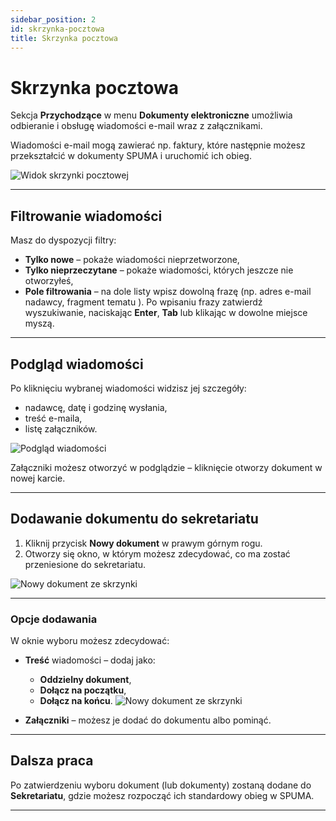 ```yaml
---
sidebar_position: 2
id: skrzynka-pocztowa
title: Skrzynka pocztowa
---
```


# Skrzynka pocztowa  

Sekcja **Przychodzące** w menu **Dokumenty elektroniczne** umożliwia odbieranie i obsługę wiadomości e-mail wraz z załącznikami.  

Wiadomości e-mail mogą zawierać np. faktury, które następnie możesz przekształcić w dokumenty SPUMA i uruchomić ich obieg.  

![Widok skrzynki pocztowej](/img/dokumenty-elektroniczne5.png)  

---

## Filtrowanie wiadomości  

Masz do dyspozycji filtry:  

- **Tylko nowe** – pokaże wiadomości nieprzetworzone,  
- **Tylko nieprzeczytane** – pokaże wiadomości, których jeszcze nie otworzyłeś,
- **Pole filtrowania** – na dole listy wpisz dowolną frazę (np. adres e-mail nadawcy, fragment tematu ). Po wpisaniu frazy zatwierdź wyszukiwanie, naciskając **Enter**, **Tab** lub klikając w dowolne miejsce myszą.  

---

## Podgląd wiadomości  

Po kliknięciu wybranej wiadomości widzisz jej szczegóły:  

- nadawcę, datę i godzinę wysłania,  
- treść e-maila,  
- listę załączników.  

![Podgląd wiadomości](/img/dokumenty-elektroniczne6.png)  

Załączniki możesz otworzyć w podglądzie – kliknięcie otworzy dokument w nowej karcie.  

---

## Dodawanie dokumentu do sekretariatu  

1. Kliknij przycisk **Nowy dokument** w prawym górnym rogu.  
2. Otworzy się okno, w którym możesz zdecydować, co ma zostać przeniesione do sekretariatu.  

![Nowy dokument ze skrzynki](/img/dokumenty-elektroniczne7.png)  

---

### Opcje dodawania  

W oknie wyboru możesz zdecydować:  

- **Treść** wiadomości – dodaj jako:  
  - **Oddzielny dokument**,  
  - **Dołącz na początku**,  
  - **Dołącz na końcu**.
![Nowy dokument ze skrzynki](/img/dokumenty-elektroniczne8.png)  

- **Załączniki** – możesz je dodać do dokumentu albo pominąć.  

---

## Dalsza praca  

Po zatwierdzeniu wyboru dokument (lub dokumenty) zostaną dodane do **Sekretariatu**, gdzie możesz rozpocząć ich standardowy obieg w SPUMA.  

---
